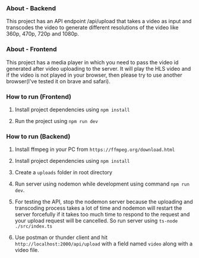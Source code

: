 ### About - Backend

This project has an API endpoint /api/upload that takes a video as input and transcodes the video to generate different resolutions of the video like 360p, 470p, 720p and 1080p.

### About - Frontend

This project has a media player in which you need to pass the video id generated after video uploading to the server. It will play the HLS video and if the video is not played in your browser, then please try to use another browser(I've tested it on brave and safari).

### How to run (Frontend)

1. Install project dependencies using `npm install`

2. Run the project using `npm run dev`

### How to run (Backend)

1. Install ffmpeg in your PC from `https://ffmpeg.org/download.html`

2. Install project dependencies using `npm install`

3. Create a `uploads` folder in root directory

4. Run server using nodemon while development using command `npm run dev`.

5. For testing the API, stop the nodemon server because the uploading and transcoding process takes a lot of time and nodemon will restart the server forcefully if it takes too much time to respond to the request and your upload request will be cancelled. So run server using `ts-node ./src/index.ts`

6. Use postman or thunder client and hit `http://localhost:2000/api/upload` with a field named `video` along with a video file.
